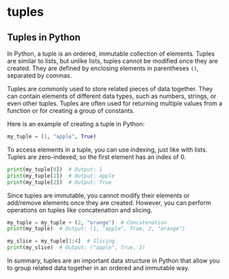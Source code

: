 # tuples

## Tuples in Python

In Python, a tuple is an ordered, immutable collection of elements. Tuples are similar to lists, but unlike lists, tuples cannot be modified once they are created. They are defined by enclosing elements in parentheses `()`, separated by commas.

Tuples are commonly used to store related pieces of data together. They can contain elements of different data types, such as numbers, strings, or even other tuples. Tuples are often used for returning multiple values from a function or for creating a group of constants.

Here is an example of creating a tuple in Python:

```python
my_tuple = (1, "apple", True)

```

To access elements in a tuple, you can use indexing, just like with lists. Tuples are zero-indexed, so the first element has an index of 0.

```python
print(my_tuple[0])  # Output: 1
print(my_tuple[1])  # Output: apple
print(my_tuple[2])  # Output: True

```

Since tuples are immutable, you cannot modify their elements or add/remove elements once they are created. However, you can perform operations on tuples like concatenation and slicing.

```python
my_tuple = my_tuple + (2, "orange")  # Concatenation
print(my_tuple)  # Output: (1, "apple", True, 2, "orange")

my_slice = my_tuple[1:4]  # Slicing
print(my_slice)  # Output: ("apple", True, 2)

```

In summary, tuples are an important data structure in Python that allow you to group related data together in an ordered and immutable way.
